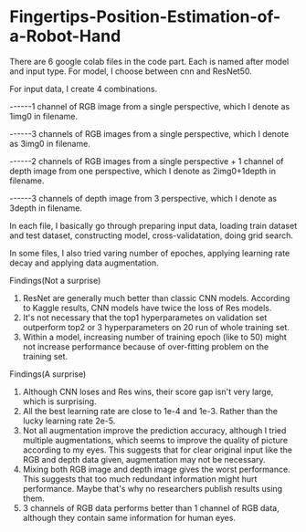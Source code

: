 # Fingertips-Position-Estimation-of-a-Robot-Hand

There are 6 google colab files in the code part. Each is named after model and input type. For model, I choose between cnn and ResNet50.

For input data, I create 4 combinations.

------1 channel of RGB image from a single perspective, which I denote as 1img0 in filename.

------3 channels of RGB images from a single perspective, which I denote as 3img0 in filename.

------2 channels of RGB images from a single perspective + 1 channel of depth image from one perspective, which I denote as 2img0+1depth in filename.

------3 channels of depth image from 3 perspective, which I denote as 3depth in filename.

In each file, I basically go through preparing input data, loading train dataset and test dataset, constructing model, cross-validatation, doing grid search. 

In some files, I also tried varing number of epoches, applying learning rate decay and applying data augmentation.

Findings(Not a surprise)
1. ResNet are generally much better than classic CNN models. According to Kaggle results, CNN models have twice the loss of Res models.
2. It's not necessary that the top1 hyperparametes on validation set outperform top2 or 3 hyperparameters on 20 run of whole training set.
3. Within a model, increasing number of training epoch (like to 50) might not increase performance because of over-fitting problem on the training set.


Findings(A surprise)
1. Although CNN loses and Res wins, their score gap isn't very large, which is surprising.
2. All the best learning rate are close to 1e-4 and 1e-3. Rather than the lucky learning rate 2e-5.
3. Not all augmentation improve the prediction accuracy, although I tried multiple augmentations, which seems to improve the quality of picture according to my eyes. This suggests that for clear original input like the RGB and depth data given, augmentation may not be necessary.
4. Mixing both RGB image and depth image gives the worst performance. This suggests that too much redundant information might hurt performance. Maybe that's why no researchers publish results using them. 
5. 3 channels of RGB data performs better than 1 channel of RGB data, although they contain same information for human eyes.

